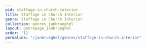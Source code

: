 ```yaml
---
pid: staffage-in-church-interior
title: Staffage in Church Interior
genre: Staffage in Church Interior
collection: genres_janbrueghel
layout: genrepage_janbrueghel
order: '11'
permalink: "/janbrueghel/genres/staffage-in-church-interior"
---
```

